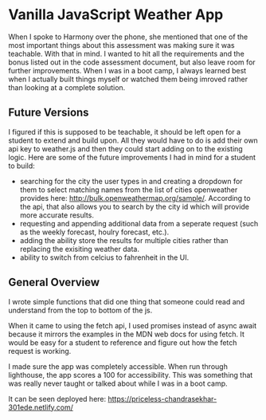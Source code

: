 # Vanilla JavaScript Weather App

When I spoke to Harmony over the phone, she mentioned that one of the most important things about this assessment was making sure it was teachable. With that in mind. I wanted to hit all the requirements and the bonus listed out in the code assessment document, but also leave room for further improvements. When I was in a boot camp, I always learned best when I actually built things myself or watched them being imroved rather than looking at a complete solution.

## Future Versions

I figured if this is supposed to be teachable, it should be left open for a student to extend and build upon. All they would have to do is add their own api key to weather.js and then they could start adding on to the existing logic. Here are some of the future improvements I had in mind for a student to build:

- searching for the city the user types in and creating a dropdown for them to select matching names from the list of cities openweather provides here: http://bulk.openweathermap.org/sample/. According to the api, that also allows you to search by the city id which will provide more accurate results.
- requesting and appending additional data from a seperate request (such as the weekly forecast, houlry forecast, etc.).
- adding the ability store the results for multiple cities rather than replacing the exisiting weather data.
- ability to switch from celcius to fahrenheit in the UI.

## General Overview

I wrote simple functions that did one thing that someone could read and understand from the top to bottom of the js.

When it came to using the fetch api, I used promises instead of async await because it mirrors the examples in the MDN web docs for using fetch. It would be easy for a student to reference and figure out how the fetch request is working.

I made sure the app was completely accessible. When run through lighthouse, the app scores a 100 for accessibility. This was something that was really never taught or talked about while I was in a boot camp.

It can be seen deployed here: https://priceless-chandrasekhar-301ede.netlify.com/
